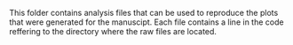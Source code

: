 This folder contains analysis files that can be used to reproduce the plots that were generated for the manuscipt. Each file contains
a line in the code reffering to the directory where the raw files are located.
